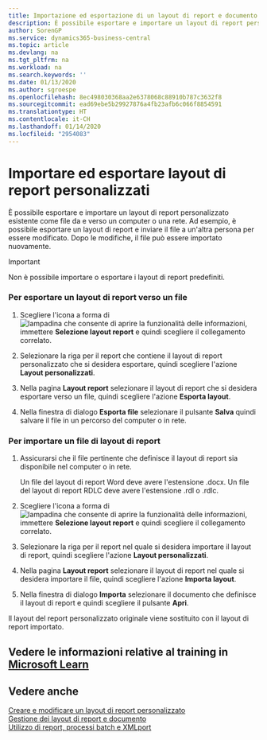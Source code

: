 ```yaml
---
title: Importazione ed esportazione di un layout di report e documento | Microsoft Docs
description: È possibile esportare e importare un layout di report personalizzato esistente come file da e verso un computer o una rete.
author: SorenGP
ms.service: dynamics365-business-central
ms.topic: article
ms.devlang: na
ms.tgt_pltfrm: na
ms.workload: na
ms.search.keywords: ''
ms.date: 01/13/2020
ms.author: sgroespe
ms.openlocfilehash: 8ec498030368aa2e6378068c88910b787c3632f8
ms.sourcegitcommit: ead69ebe5b29927876a4fb23afb6c066f8854591
ms.translationtype: HT
ms.contentlocale: it-CH
ms.lasthandoff: 01/14/2020
ms.locfileid: "2954083"
---
```

# <a name="import-and-export-custom-report-layouts"></a>Importare ed esportare layout di report personalizzati
È possibile esportare e importare un layout di report personalizzato esistente come file da e verso un computer o una rete. Ad esempio, è possibile esportare un layout di report e inviare il file a un'altra persona per essere modificato. Dopo le modifiche, il file può essere importato nuovamente.  

> [!IMPORTANT]  
>  Non è possibile importare o esportare i layout di report predefiniti.  

### <a name="to-export-a-report-layout-to-a-file"></a>Per esportare un layout di report verso un file  

1.  Scegliere l'icona a forma di ![lampadina che consente di aprire la funzionalità delle informazioni](media/ui-search/search_small.png "Informazioni sull'operazione che si desidera eseguire"), immettere **Selezione layout report** e quindi scegliere il collegamento correlato.  

2.  Selezionare la riga per il report che contiene il layout di report personalizzato che si desidera esportare, quindi scegliere l'azione **Layout personalizzati**.  

3.  Nella pagina **Layout report** selezionare il layout di report che si desidera esportare verso un file, quindi scegliere l'azione **Esporta layout**.  

4.  Nella finestra di dialogo **Esporta file** selezionare il pulsante **Salva** quindi salvare il file in un percorso del computer o in rete.  

### <a name="to-import-a-report-layout-file"></a>Per importare un file di layout di report  

1.  Assicurarsi che il file pertinente che definisce il layout di report sia disponibile nel computer o in rete.  

     Un file del layout di report Word deve avere l'estensione .docx. Un file del layout di report RDLC deve avere l'estensione .rdl o .rdlc.  

2.  Scegliere l'icona a forma di ![lampadina che consente di aprire la funzionalità delle informazioni](media/ui-search/search_small.png "Informazioni sull'operazione che si desidera eseguire"), immettere **Selezione layout report** e quindi scegliere il collegamento correlato.  

3.  Selezionare la riga per il report nel quale si desidera importare il layout di report, quindi scegliere l'azione **Layout personalizzati**.  

4.  Nella pagina **Layout report** selezionare il layout di report nel quale si desidera importare il file, quindi scegliere l'azione **Importa layout**.  

5.  Nella finestra di dialogo **Importa** selezionare il documento che definisce il layout di report e quindi scegliere il pulsante **Apri**.  

 Il layout del report personalizzato originale viene sostituito con il layout di report importato.  

## <a name="see-related-training-at-microsoft-learnlearnmoduleschange-documents-dynamics-365-business-centralindex"></a>Vedere le informazioni relative al training in [Microsoft Learn](/learn/modules/change-documents-dynamics-365-business-central/index)

## <a name="see-also"></a>Vedere anche  
 [Creare e modificare un layout di report personalizzato](ui-how-create-custom-report-layout.md)   
 [Gestione dei layout di report e documento](ui-manage-report-layouts.md)  
 [Utilizzo di report, processi batch e XMLport](ui-work-report.md)    
